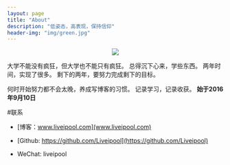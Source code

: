 ```yaml
---
layout: page
title: "About"
description: "低姿态，高表现，保持信仰"
header-img: "img/green.jpg"
---
```



<center>
    <p><img src="http://7xlfkx.com1.z0.glb.clouddn.com/white2.jpg" align="center"></p>
</center>

大学不能没有疯狂，但大学也不能只有疯狂。
总得沉下心来，学些东西。 
两年时间，实现了很多。
剩下的两年，要努力完成剩下的目标。

何时开始努力都不会太晚，养成写博客的习惯。
记录学习，记录收获。
**始于2016年9月10日**

#联系

- [博客：www.liveipool.com](www.liveipool.com)

- [Github: https://github.com/Liveipool](https://github.com/Liveipool)

- WeChat: liveipool 







